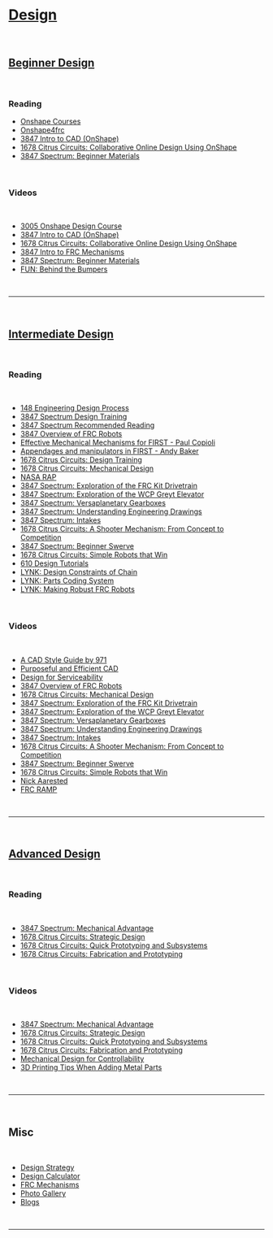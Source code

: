 # [Design](https://docs.lynkrobotics.org/design/) 

<br>

## [Beginner Design](https://docs.lynkrobotics.org/design/beginnerDesign.html)

<br>

### Reading

- [Onshape Courses](https://learn.onshape.com/)
- [Onshape4frc](https://onshape4frc.com/getting-started)
- [3847 Intro to CAD (OnShape)](https://docs.google.com/presentation/d/e/2PACX-1vTrxS9ehOMl6Rw81xFDgib1zdcwA_HQg_sGYFCQ_5cypSeylk_-zsK0c9a6zuG2KLCjyA0SC7r_WOaf/pub?start=false&loop=false&delayms=3000&slide=id.p)
- [1678 Citrus Circuits: Collaborative Online Design Using OnShape](https://www.citruscircuits.org/uploads/6/9/3/4/6934550/collaborative_online_design-_onshape_.pdf)
- [3847 Spectrum: Beginner Materials](https://docs.google.com/presentation/d/e/2PACX-1vQpqR5pv6TdgnPgHhe8Jdx2rsjYwcdoCzlWc6VztcxU_3nlzh6Qx3Fv1E03MLEv0bGyWGQOAVqPEcvc/pub?start=false&loop=false&delayms=3000#slide=id.p)

<br>

### Videos

<br> 

- [3005 Onshape Design Course](https://youtube.com/playlist?list=PLQIm9FH0BaLy89D08eBL-6CcWH8o2BRJe&si=x4AX0GJiqzkJxVXf)
- [3847 Intro to CAD (OnShape)](https://www.youtube.com/watch?v=uEQ7OYWxQ_s)
- [1678 Citrus Circuits: Collaborative Online Design Using OnShape](https://www.youtube.com/watch?v=8qeFItEr6nw)
- [3847 Intro to FRC Mechanisms](https://youtu.be/JTZ31lpMkfA?si=me_SW8SM-egxrF4-)
- [3847 Spectrum: Beginner Materials](https://youtu.be/7to-8fJp-30?si=0-j_hNH5dnon5p87)
- [FUN: Behind the Bumpers](https://youtube.com/playlist?list=PLkZ6_Ld1x9Y_GDGwzzxD_vi_5tnlmAWJo&si=Q4rhtTdQc81wzV3J)

<br>

***

<br>

## [Intermediate Design](https://docs.lynkrobotics.org/design/intermediateDesign.html)

<br>

### Reading 

<br> 

- [148 Engineering Design Process](https://www.robowranglers148.com/uploads/1/0/5/4/10542658/engineering_design_process_for_robotics.pdf)
- [3847 Spectrum Design Training](https://docs.google.com/document/d/e/2PACX-1vQk_ghFBN7682QI_17lbBCx8V_RXNomQRR7er-UIzlllsbdpO4RWOQAVnGFZAEypeNm2grS2G9oxFMp/pub)
- [3847 Spectrum Recommended Reading](https://spectrum3847.org/recommendedreading/)
- [3847 Overview of FRC Robots](https://docs.google.com/presentation/d/1IMirGYkg5m0WvAMZfOa9wDqTR74IMB_VLnsSxgjjoD8/edit#slide=id.p)
- [Effective Mechanical Mechanisms for FIRST - Paul Copioli](https://youtu.be/aBOnxpYnqJ8?si=v_-8Bacb59vAXEUB)
- [Appendages and manipulators in FIRST - Andy Baker](https://docs.google.com/presentation/d/1YTM2FmHvUvqv6XOI_iVW8Br4_A0RBnhT/edit?usp=sharing&ouid=110371802215846802787&rtpof=true&sd=true)
- [1678 Citrus Circuits: Design Training](https://drive.google.com/drive/folders/1F-AP030M6VrqCQtGZnVcdJJVV1d6hj72?usp=drive_link)
- [1678 Citrus Circuits: Mechanical Design](https://www.citruscircuits.org/uploads/6/9/3/4/6934550/mechanical_design.pdf)
- [NASA RAP](https://robotics.nasa.gov/downloads/nasarap-rdc-v101-compressed.pdf)
- [3847 Spectrum: Exploration of the FRC Kit Drivetrain](https://docs.google.com/presentation/d/1s8FXoLkaDItLqeoZuWtbpKZ37vAkAWRLAB3alNoH6QE/edit#slide=id.p)
- [3847 Spectrum: Exploration of the WCP Greyt Elevator](https://docs.google.com/presentation/d/e/2PACX-1vR7pTJ3LLc3vSHlODMRAvNtY-d9foLmCrTbscrR4XsfZ-feEIsnIMLqN88qVLrryX-u11UMneEtNw7E/pub?start=false&loop=false&delayms=3000&slide=id.p)
- [3847 Spectrum: Versaplanetary Gearboxes](https://docs.google.com/presentation/d/e/2PACX-1vQN88Il5Nrz_L5Xer0ZD26VU7vyzBauwLfSA0oDac8M8dG8X2PG5apirFMdWU9d8s1PdfkQGyDSHsxQ/pub?start=false&loop=false&delayms=3000#slide=id.p)
- [3847 Spectrum: Understanding Engineering Drawings](https://docs.google.com/presentation/d/e/2PACX-1vSem3tgOC9RU2MZDlUcG63dWr3bkP0v4WdpYcP2Csp5CzON34-OxHoik1XQR6ER7oK0s9GmSVJXjmp_/pub?start=false&loop=false&delayms=3000#slide=id.p)
- [3847 Spectrum: Intakes](https://docs.google.com/presentation/d/1aaiL6AdaRcgBLhdx8ZyTZr-qONUvwQ3gqYcenH1h0VY/edit#slide=id.p)
- [1678 Citrus Circuits: A Shooter Mechanism: From Concept to Competition](https://www.citruscircuits.org/uploads/6/9/3/4/6934550/shooter_mechanism_from_concept_to_competition.pdf)
- [3847 Spectrum: Beginner Swerve](https://docs.google.com/presentation/d/19VG7f6q_nAr7J_KQzzkFIEuZ_MiLac2Agt8Rigstvxw/edit#slide=id.p)
- [1678 Citrus Circuits: Simple Robots that Win](https://www.citruscircuits.org/uploads/6/9/3/4/6934550/simple_robots_that_win.pdf)
- [610 Design Tutorials](http://www.team610.com/wp-content/uploads/2014/03/Design-TutorialsRev10.pdf)
- [LYNK: Design Constraints of Chain](https://docs.google.com/document/d/1m06TxMAqUlIHKjY84uFjRJwLsTOlEjOfFqxZBVQKsck/edit?usp=sharing)
- [LYNK: Parts Coding System](https://docs.google.com/document/d/1AxjovjDQV9VLWG0vvZujM-4wMK7v6N10FWTSsmSrQFU/edit?usp=sharing)
- [LYNK: Making Robust FRC Robots](https://docs.google.com/document/d/1Qt6DSVOIRh5dXyzQ9Q3VipjBpd12ozPSDN2LOaZLYqo/edit?usp=sharing)


<br>

### Videos

<br> 

- [A CAD Style Guide by 971](https://youtu.be/oENvHabGOoA?si=qe0Tc230AZP1iNOu)
- [Purposeful and Efficient CAD](https://youtu.be/RxtOA4lBPK8?si=FFvrh58HJHzkDw0V)
- [Design for Serviceability](https://youtu.be/iKS5dfLuRYA?si=AhDQ48YXtXCUPUqm)
- [3847 Overview of FRC Robots](https://www.youtube.com/watch?v=86NCQfrjNr0)
- [1678 Citrus Circuits: Mechanical Design](https://www.youtube.com/watch?v=uzmp9anGDCI)
- [3847 Spectrum: Exploration of the FRC Kit Drivetrain](https://www.youtube.com/watch?v=WP8MMmHlwTM)
- [3847 Spectrum: Exploration of the WCP Greyt Elevator](https://www.youtube.com/watch?v=qpS9nBsSBMY)
- [3847 Spectrum: Versaplanetary Gearboxes](https://youtu.be/IPvYsb7iGRU?si=7b2-hTEHji09xAEQ)
- [3847 Spectrum: Understanding Engineering Drawings](https://youtu.be/NYxRrcumNW0?si=XCCe6wGEi2dGGROj)
- [3847 Spectrum: Intakes](https://youtu.be/GoqsxlK5wyc?si=CsIcGalmNQV-y5wE)
- [1678 Citrus Circuits: A Shooter Mechanism: From Concept to Competition](https://www.youtube.com/watch?v=nWzm-8c9Vyw)
- [3847 Spectrum: Beginner Swerve](https://youtu.be/Lufpp4JW07E?si=Xw5x8OCBklMP7Kfm)
- [1678 Citrus Circuits: Simple Robots that Win](https://www.youtube.com/watch?v=KP7FAur7jj4)
- [Nick Aarested](https://www.youtube.com/@cadandcookies)
- [FRC RAMP](https://www.youtube.com/@973RAMP/videos)

<br>

***

<br>

## [Advanced Design](https://docs.lynkrobotics.org/design/advancedDesign.html)

<br>

### Reading

<br>

- [3847 Spectrum: Mechanical Advantage](https://docs.google.com/presentation/d/e/2PACX-1vSkfY8dKzT8v0ZMM9xnXfSAT2zx10GIpvjAE9zFvGt18Z0BO1Jm336WOEJ37eI5TNP7NeleJVwJlTd0/pub?start=false&loop=false&delayms=3000&slide=id.p) 
- [1678 Citrus Circuits: Strategic Design](https://www.citruscircuits.org/uploads/6/9/3/4/6934550/strategic_design_2022.pdf)
- [1678 Citrus Circuits: Quick Prototyping and Subsystems](https://www.citruscircuits.org/uploads/6/9/3/4/6934550/subsystems_101-678.pdf)
- [1678 Citrus Circuits: Fabrication and Prototyping](https://www.citruscircuits.org/uploads/6/9/3/4/6934550/fabrication_and_prototyping.pdf)

<br>

### Videos

<br>

- [3847 Spectrum: Mechanical Advantage](https://www.youtube.com/watch?v=zBjgw0548e0) 
- [1678 Citrus Circuits: Strategic Design](https://youtu.be/j-wOaF65cTU?si=pFEyX9pKhA1FJBdH)
- [1678 Citrus Circuits: Quick Prototyping and Subsystems](https://www.youtube.com/watch?v=ALBZPZDQ3ig)
- [1678 Citrus Circuits: Fabrication and Prototyping](https://www.youtube.com/watch?v=T9K3Y6SjPOU)
- [Mechanical Design for Controllability](https://youtu.be/VNfFn-gcfFI?si=V7nIBtyTmOmKHGzp) 
- [3D Printing Tips When Adding Metal Parts](https://youtu.be/rk6MkW1eRiY?si=-bjcroJT3XKzytSA)

<br>

***

<br>

## Misc

<br>

- [Design Strategy](https://docs.lynkrobotics.org/design/designWorkshops.html)
- [Design Calculator](https://docs.lynkrobotics.org/design/designTools.html)
- [FRC Mechanisms](https://docs.lynkrobotics.org/design/frcMechanisms.html)
- [Photo Gallery](https://docs.lynkrobotics.org/design/photoGallery.html)
- [Blogs](https://docs.lynkrobotics.org/design/teamBlogs.html)

<br>

***

<br>
